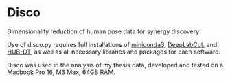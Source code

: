 # Disco
Dimensionality reduction of human pose data for synergy discovery

Use of disco.py requires full installations of [miniconda3](https://docs.anaconda.com/free/miniconda/miniconda-install/), [DeepLabCut](https://deeplabcut.github.io/DeepLabCut/docs/installation.html), and [HUB-DT](https://github.com/Loken85/HUB_DT), as well as all necessary libraries and packages for each software. 

Disco was used in the analysis of my thesis data, developed and tested on a Macbook Pro 16, M3 Max, 64GB RAM. 
